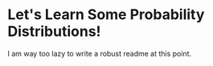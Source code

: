 # Let's Learn Some Probability Distributions!

I am way too lazy to write a robust readme at this point.
